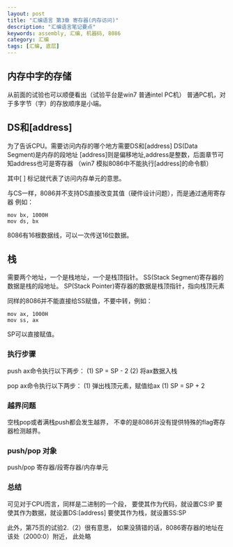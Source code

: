 ```yaml
---
layout: post
title: "汇编语言 第3章 寄存器(内存访问)"
description: "汇编语言笔记要点"
keywords: assembly, 汇编, 机器码, 8086
category: 汇编
tags: [汇编, 底层]
---
```


## 内存中字的存储
从前面的试验也可以顺便看出（试验平台是win7 普通intel PC机）
普通PC机，对于多字节（字）的存放顺序是小端。

## DS和[address]
为了告诉CPU。需要访问内存的哪个地方需要DS和[address]
DS(Data Segment)是内存的段地址
[address]则是偏移地址,address是整数，后面章节可知address也可是寄存器
（win7 模拟8086中不能执行[address]的命令额）

其中[ ] 标记就代表了访问内存单元的意思。

与CS一样，8086并不支持DS直接改变其值（硬件设计问题），而是通过通用寄存器
例如：

    mov bx, 1000H
    mov ds, bx

8086有16根数据线，可以一次传送16位数据。

## 栈
需要两个地址，一个是栈地址，一个是栈顶指针。
SS(Stack Segment)寄存器的数据是栈的段地址。
SP(Stack Pointer)寄存器的数据是栈顶指针，指向栈顶元素

同样的8086并不能直接给SS赋值，不要中转，例如：

    mov ax, 1000H
    mov ss, ax

SP可以直接赋值。

### 执行步骤
push ax命令执行以下两步：
(1) SP = SP - 2
(2) 将ax数据入栈

pop ax命令执行以下两步：
(1) 弹出栈顶元素，赋值给ax
(1) SP = SP + 2

### 越界问题
空栈pop或者满栈push都会发生越界，
不幸的是8086并没有提供特殊的flag寄存器检测越界。

### push/pop 对象
push/pop 寄存器/段寄存器/内存单元

### 总结
可见对于CPU而言，同样是二进制的一个段，
要使其作为代码，就设置CS:IP
要使其作为数据，就设置DS:[address]
要使其作为栈，就设置SS:SP

此外，第75页的试验2.（2）很有意思，
如果没猜错的话，8086寄存器的地址在该处（2000:0）附近，
此处略
